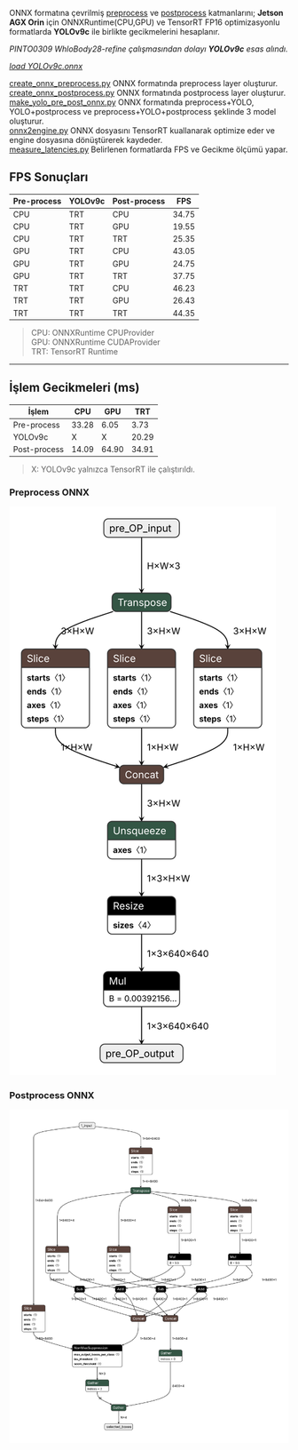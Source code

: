 ONNX formatına çevrilmiş [preprocess](create_onnx_preprocess.py) ve [postprocess](create_onnx_postprocess.py) katmanlarını; **Jetson AGX Orin** için ONNXRuntime(CPU,GPU) ve TensorRT FP16 optimizasyonlu formatlarda **YOLOv9c** ile birlikte gecikmelerini hesaplanır.

*PINTO0309 WhloBody28-refine çalışmasından dolayı **YOLOv9c** esas alındı.*

*[load YOLOv9c.onnx](https://drive.google.com/drive/folders/1Y4fIZ2RIcwwvMGylCMhVJTgsWY8OH8LE?usp=drive_link)*

[create_onnx_preprocess.py](create_onnx_preprocess.py) ONNX formatında preprocess layer oluşturur.\
[create_onnx_postprocess.py](create_onnx_postprocess.py) ONNX formatında postprocess layer oluşturur.\
[make_yolo_pre_post_onnx.py](make_yolo_pre_post_onnx.py) ONNX formatında preprocess+YOLO, YOLO+postprocess ve preprocess+YOLO+postprocess şeklinde 3 model oluşturur.\
[onnx2engine.py](onnx2engine.py) ONNX dosyasını TensorRT kuallanarak optimize eder ve engine dosyasına dönüştürerek kaydeder.\
[measure_latencies.py](measure_latencies.py) Belirlenen formatlarda FPS ve Gecikme ölçümü yapar.


## FPS Sonuçları

| Pre-process | YOLOv9c | Post-process | FPS   |
|-------------|---------|---------------|--------|
| CPU         | TRT     | CPU           | 34.75  |
| CPU         | TRT     | GPU           | 19.55  |
| CPU         | TRT     | TRT           | 25.35  |
| GPU         | TRT     | CPU           | 43.05  |
| GPU         | TRT     | GPU           | 24.75  |
| GPU         | TRT     | TRT           | 37.75  |
| TRT         | TRT     | CPU           | 46.23  |
| TRT         | TRT     | GPU           | 26.43  |
| TRT         | TRT     | TRT           | 44.35  |

> CPU: ONNXRuntime CPUProvider\
> GPU: ONNXRuntime CUDAProvider\
> TRT: TensorRT Runtime
---

## İşlem Gecikmeleri (ms)

| İşlem        | CPU   | GPU   | TRT    |
|--------------|--------|--------|---------|
| Pre-process  | 33.28 | 6.05  | 3.73   |
| YOLOv9c      | X    | X    | 20.29  |
| Post-process | 14.09 | 64.90 | 34.91  |

> X: YOLOv9c yalnızca TensorRT ile çalıştırıldı.

### Preprocess ONNX
![assests/pre_process.onnx.png](assests/pre_process.onnx.svg)

### Postprocess ONNX
![assests/post_process.onnx.svg](assests/post_process.onnx.svg)

